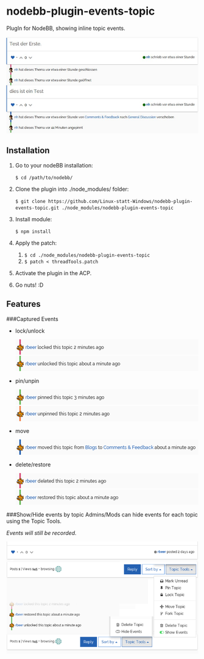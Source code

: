 ﻿# nodebb-plugin-events-topic
PlugIn for NodeBB, showing inline topic events.

![](assets/screenshot.jpg?raw=true)

## Installation
1. Go to your nodeBB installation:

    `$ cd /path/to/nodebb/`

2. Clone the plugin into ./node_modules/ folder:

    `$ git clone https://github.com/Linux-statt-Windows/nodebb-plugin-events-topic.git ./node_modules/nodebb-plugin-events-topic`
2. Install module:

    `$ npm install`
3. Apply the patch:
   1. `$ cd ./node_modules/nodebb-plugin-events-topic`
   2. `$ patch < threadTools.patch` 
4. Activate the plugin in the ACP.
5. Go nuts! :D

## Features
###Captured Events
* lock/unlock

    ![](assets/locked.png?raw=true)
    ![](assets/unlocked.png?raw=true)
* pin/unpin

    ![](assets/pinned.png?raw=true)
    ![](assets/unpinned.png?raw=true)
* move

    ![](assets/moved.png?raw=true)
* delete/restore

    ![](assets/deleted.png?raw=true)
    ![](assets/restored.png?raw=true)

###Show/Hide events by topic
Admins/Mods can hide events for each topic using the Topic Tools.

*Events will still be recorded.*

![](assets/topictools.png?raw=true)

